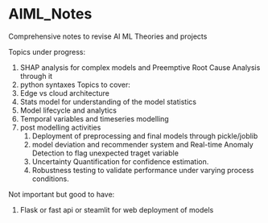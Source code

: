# AIML_Notes
Comprehensive notes to revise AI ML Theories and projects


Topics under progress:
1. SHAP analysis for complex models and Preemptive Root Cause Analysis through it
2. python syntaxes
Topics to cover:
3. Edge vs cloud architecture
4. Stats model for understanding of the model statistics
5. Model lifecycle and analytics
6. Temporal variables and timeseries modelling
7. post modelling activities
	1. Deployment of preprocessing and final models through pickle/joblib
	2. model deviation and recommender system and Real-time Anomaly Detection to flag unexpected traget variable
	3. Uncertainty Quantification for confidence estimation.
	4. Robustness testing to validate performance under varying process conditions.


Not important but good to have:
1. Flask or fast api or steamlit for web deployment of models
